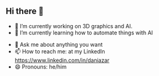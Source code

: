 ## Hi there 👋

<!--
**daniazar/daniazar** is a ✨ _special_ ✨ repository because its `README.md` (this file) appears on your GitHub profile.

Here are some ideas to get you started:
-->
- 🔭 I’m currently working on 3D graphics and AI.
- 🌱 I’m currently learning how to automate things with AI
<!-- - 👯 I’m looking to collaborate on ...
- 🤔 I’m looking for help with ...-->
- 💬 Ask me about anything you want
- 📫 How to reach me: at my LinkedIn https://www.linkedin.com/in/daniazar 
- 😄 Pronouns: he/him
<!--- ⚡ Fun fact: ...-->

